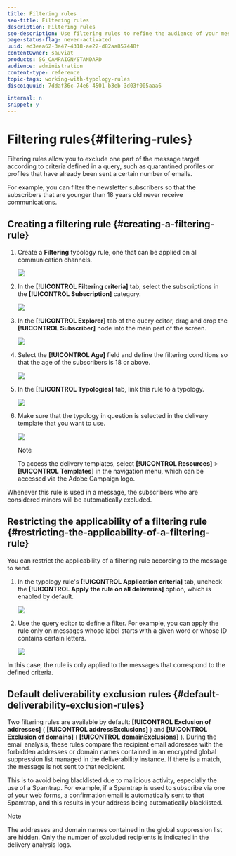 ```yaml
---
title: Filtering rules
seo-title: Filtering rules
description: Filtering rules
seo-description: Use filtering rules to refine the audience of your messages.
page-status-flag: never-activated
uuid: ed3eea62-3a47-4318-ae22-d82aa857448f
contentOwner: sauviat
products: SG_CAMPAIGN/STANDARD
audience: administration
content-type: reference
topic-tags: working-with-typology-rules
discoiquuid: 7ddaf36c-74e6-4501-b3eb-3d03f005aaa6

internal: n
snippet: y
---
```


# Filtering rules{#filtering-rules}

Filtering rules allow you to exclude one part of the message target according to criteria defined in a query, such as quarantined profiles or profiles that have already been sent a certain number of emails.

For example, you can filter the newsletter subscribers so that the subscribers that are younger than 18 years old never receive communications.

## Creating a filtering rule {#creating-a-filtering-rule}

1. Create a **Filtering** typology rule, one that can be applied on all communication channels.

   ![](assets/typology_create-rule.png)

1. In the **[!UICONTROL Filtering criteria]** tab, select the subscriptions in the **[!UICONTROL Subscription]** category.

   ![](assets/typology_create-rule-subscription.png)

1. In the **[!UICONTROL Explorer]** tab of the query editor, drag and drop the **[!UICONTROL Subscriber]** node into the main part of the screen.

   ![](assets/typology_create-rule-subscriber.png)

1. Select the **[!UICONTROL Age]** field and define the filtering conditions so that the age of the subscribers is 18 or above.

   ![](assets/typology_create-rule-age.png)

1. In the **[!UICONTROL Typologies]** tab, link this rule to a typology.

   ![](assets/typology_create-rule-typology.png)

1. Make sure that the typology in question is selected in the delivery template that you want to use.

   ![](assets/typology_template.png)

   >[!NOTE]
   >
   >To access the delivery templates, select **[!UICONTROL Resources]** > **[!UICONTROL Templates]** in the navigation menu, which can be accessed via the Adobe Campaign logo.

Whenever this rule is used in a message, the subscribers who are considered minors will be automatically excluded.

## Restricting the applicability of a filtering rule {#restricting-the-applicability-of-a-filtering-rule}

You can restrict the applicability of a filtering rule according to the message to send.

1. In the typology rule's **[!UICONTROL Application criteria]** tab, uncheck the **[!UICONTROL Apply the rule on all deliveries]** option, which is enabled by default.

   ![](assets/typology_limit.png)

1. Use the query editor to define a filter. For example, you can apply the rule only on messages whose label starts with a given word or whose ID contains certain letters.

   ![](assets/typology_limit-rule.png)

In this case, the rule is only applied to the messages that correspond to the defined criteria.

## Default deliverability exclusion rules {#default-deliverability-exclusion-rules}

Two filtering rules are available by default: **[!UICONTROL Exclusion of addresses]** ( **[!UICONTROL addressExclusions]** ) and **[!UICONTROL Exclusion of domains]** ( **[!UICONTROL domainExclusions]** ). During the email analysis, these rules compare the recipient email addresses with the forbidden addresses or domain names contained in an encrypted global suppression list managed in the deliverability instance. If there is a match, the message is not sent to that recipient.

This is to avoid being blacklisted due to malicious activity, especially the use of a Spamtrap. For example, if a Spamtrap is used to subscribe via one of your web forms, a confirmation email is automatically sent to that Spamtrap, and this results in your address being automatically blacklisted.

>[!NOTE]
>
>The addresses and domain names contained in the global suppression list are hidden. Only the number of excluded recipients is indicated in the delivery analysis logs.

